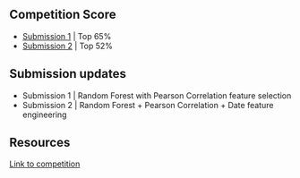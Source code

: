 ## Competition Score
- [Submission 1](https://github.com/chuvalniy/Kaggle/blob/main/Predict%20CO2%20Emissions%20in%20Rwanda/random-forest-correlation-feature-selection.ipynb) | Top 65%
- [Submission 2](https://github.com/chuvalniy/Kaggle/blob/main/Predict%20CO2%20Emissions%20in%20Rwanda/random-forest-correlation-feature-selection.ipynb) | Top 52%

## Submission updates
- Submission 1 | Random Forest with Pearson Correlation feature selection
- Submission 2 | Random Forest + Pearson Correlation + Date feature engineering 

## Resources
[Link to competition](https://www.kaggle.com/competitions/playground-series-s3e20)
